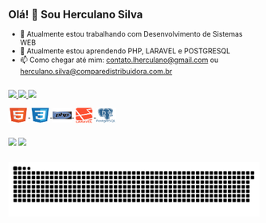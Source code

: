 ## Olá! 👋 Sou Herculano Silva

- 🔭 Atualmente estou trabalhando com Desenvolvimento de Sistemas WEB
- 🌱 Atualmente estou aprendendo PHP, LARAVEL e POSTGRESQL 
- 📫 Como chegar até mim: contato.lherculano@gmail.com ou herculano.silva@comparedistribuidora.com.br

##

 <div>
  <a href="https://github.com/herculanosilva">
  <img height="160em" src="https://github-readme-stats.vercel.app/api?username=herculanosilva&show_icons=true&theme=dark&include_all_commits=true&count_private=true"/>
  <img height="160em" src="https://github-readme-stats.vercel.app/api/top-langs/?username=herculanosilva&layout=compact&langs_count=7&theme=dark"/>
  <img height="160em" src="https://github-readme-stats.vercel.app/api/top-langs/?username=herculanosilva&theme=dark"/>
  

</div>

<div style="display: inline_block"><br>
  <img align="center" alt="HS-HTML" height="30" width="40" src="https://raw.githubusercontent.com/devicons/devicon/master/icons/html5/html5-original.svg">
  <img align="center" alt="HS-CSS" height="30" width="40" src="https://raw.githubusercontent.com/devicons/devicon/master/icons/css3/css3-original.svg">

  <img align="center" alt="HS-PHP" height="30" width="40" src="https://raw.githubusercontent.com/devicons/devicon/master/icons/php/php-original.svg">
  <img align="center" alt="HS-LARAVEL" height="30" width="40" src="https://raw.githubusercontent.com/devicons/devicon/master/icons/laravel/laravel-plain-wordmark.svg">
  <img align="center" alt="HS-CSS" height="30" width="40" src="https://raw.githubusercontent.com/devicons/devicon/master/icons/postgresql/postgresql-plain-wordmark.svg">
</div>
  
  ##
 
<div> 
  <a href = "mailto:contato.herculanosilva@gmail.com"><img src="https://img.shields.io/badge/-Gmail-%23333?style=for-the-badge&logo=gmail&logoColor=white" target="_blank"></a>
  <a href="#" target="_blank"><img src="https://img.shields.io/badge/-LinkedIn-%230077B5?style=for-the-badge&logo=linkedin&logoColor=white" target="_blank"></a> 

 
 ##

  ![Snake animation](https://github.com/herculanosilva/herculanosilva/blob/output/github-contribution-grid-snake.svg)
 
</div>

